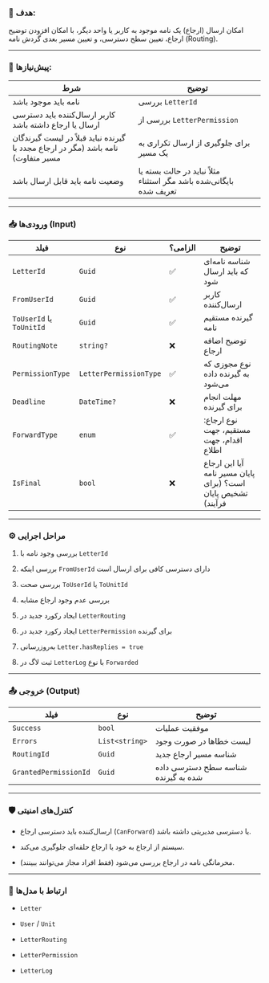 
### 🎯 هدف:

امکان ارسال (ارجاع) یک نامه موجود به کاربر یا واحد دیگر، با امکان افزودن توضیح ارجاع، تعیین سطح دسترسی، و تعیین مسیر بعدی گردش نامه (Routing).

---

### 🧩 پیش‌نیازها:

|شرط|توضیح|
|---|---|
|نامه باید موجود باشد|بررسی `LetterId`|
|کاربر ارسال‌کننده باید دسترسی ارسال یا ارجاع داشته باشد|بررسی از `LetterPermission`|
|گیرنده نباید قبلاً در لیست گیرندگان نامه باشد (مگر در ارجاع مجدد با مسیر متفاوت)|برای جلوگیری از ارسال تکراری به یک مسیر|
|وضعیت نامه باید قابل ارسال باشد|مثلاً نباید در حالت بسته یا بایگانی‌شده باشد مگر استثناء تعریف شده|

---

### 📥 ورودی‌ها (Input)

|فیلد|نوع|الزامی؟|توضیح|
|---|---|---|---|
|`LetterId`|`Guid`|✅|شناسه نامه‌ای که باید ارسال شود|
|`FromUserId`|`Guid`|✅|کاربر ارسال‌کننده|
|`ToUserId` یا `ToUnitId`|`Guid`|✅|گیرنده مستقیم نامه|
|`RoutingNote`|`string?`|❌|توضیح اضافه ارجاع|
|`PermissionType`|`LetterPermissionType`|✅|نوع مجوزی که به گیرنده داده می‌شود|
|`Deadline`|`DateTime?`|❌|مهلت انجام برای گیرنده|
|`ForwardType`|`enum`|✅|نوع ارجاع: مستقیم، جهت اقدام، جهت اطلاع|
|`IsFinal`|`bool`|❌|آیا این ارجاع پایان مسیر نامه است؟ (برای تشخیص پایان فرآیند)|

---

### ⚙️ مراحل اجرایی

1. بررسی وجود نامه با `LetterId`
    
2. بررسی اینکه `FromUserId` دارای دسترسی کافی برای ارسال است
    
3. بررسی صحت `ToUserId` یا `ToUnitId`
    
4. بررسی عدم وجود ارجاع مشابه
    
5. ایجاد رکورد جدید در `LetterRouting`
    
6. ایجاد رکورد جدید در `LetterPermission` برای گیرنده
    
7. به‌روزرسانی `Letter.hasReplies = true`
    
8. ثبت لاگ در `LetterLog` با نوع `Forwarded`
    

---

### 📤 خروجی (Output)

|فیلد|نوع|توضیح|
|---|---|---|
|`Success`|`bool`|موفقیت عملیات|
|`Errors`|`List<string>`|لیست خطاها در صورت وجود|
|`RoutingId`|`Guid`|شناسه مسیر ارجاع جدید|
|`GrantedPermissionId`|`Guid`|شناسه سطح دسترسی داده شده به گیرنده|

---

### 🛡️ کنترل‌های امنیتی

- ارسال‌کننده باید دسترسی ارجاع (`CanForward`) یا دسترسی مدیریتی داشته باشد.
    
- سیستم از ارجاع به خود یا ارجاع حلقه‌ای جلوگیری می‌کند.
    
- محرمانگی نامه در ارجاع بررسی می‌شود (فقط افراد مجاز می‌توانند ببینند).
    

---

### 🔄 ارتباط با مدل‌ها

- `Letter`
    
- `User` / `Unit`
    
- `LetterRouting`
    
- `LetterPermission`
    
- `LetterLog`